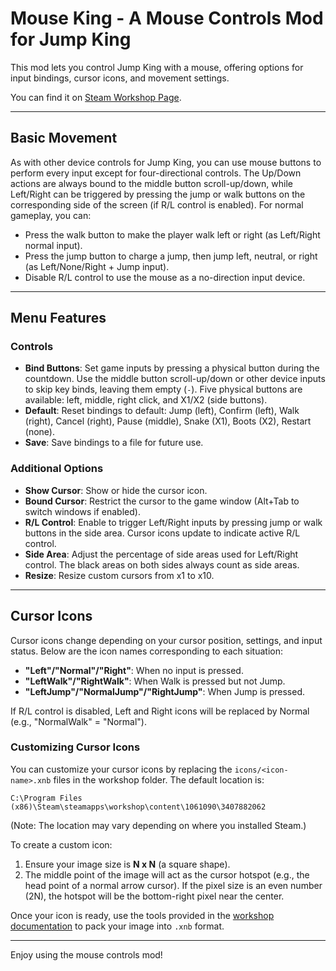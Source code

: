 # Mouse King - A Mouse Controls Mod for Jump King

This mod lets you control Jump King with a mouse, offering options for input bindings, cursor icons, and movement settings.

You can find it on [Steam Workshop Page](https://steamcommunity.com/sharedfiles/filedetails/?id=3407882062).

---

## Basic Movement

As with other device controls for Jump King, you can use mouse buttons to perform every input except for four-directional controls. The Up/Down actions are always bound to the middle button scroll-up/down, while Left/Right can be triggered by pressing the jump or walk buttons on the corresponding side of the screen (if R/L control is enabled). For normal gameplay, you can:

- Press the walk button to make the player walk left or right (as Left/Right normal input).
- Press the jump button to charge a jump, then jump left, neutral, or right (as Left/None/Right + Jump input).
- Disable R/L control to use the mouse as a no-direction input device.

---

## Menu Features

### Controls
- **Bind Buttons**: Set game inputs by pressing a physical button during the countdown. Use the middle button scroll-up/down or other device inputs to skip key binds, leaving them empty (`-`). Five physical buttons are available: left, middle, right click, and X1/X2 (side buttons).
- **Default**: Reset bindings to default: Jump (left), Confirm (left), Walk (right), Cancel (right), Pause (middle), Snake (X1), Boots (X2), Restart (none).
- **Save**: Save bindings to a file for future use.

### Additional Options
- **Show Cursor**: Show or hide the cursor icon.
- **Bound Cursor**: Restrict the cursor to the game window (Alt+Tab to switch windows if enabled).
- **R/L Control**: Enable to trigger Left/Right inputs by pressing jump or walk buttons in the side area. Cursor icons update to indicate active R/L control.
- **Side Area**: Adjust the percentage of side areas used for Left/Right control. The black areas on both sides always count as side areas.
- **Resize**: Resize custom cursors from x1 to x10.

---

## Cursor Icons

Cursor icons change depending on your cursor position, settings, and input status. Below are the icon names corresponding to each situation:

- **"Left"/"Normal"/"Right"**: When no input is pressed.
- **"LeftWalk"/"RightWalk"**: When Walk is pressed but not Jump.
- **"LeftJump"/"NormalJump"/"RightJump"**: When Jump is pressed.

If R/L control is disabled, Left and Right icons will be replaced by Normal (e.g., "NormalWalk" = "Normal").

### Customizing Cursor Icons
You can customize your cursor icons by replacing the `icons/<icon-name>.xnb` files in the workshop folder. The default location is:
```
C:\Program Files (x86)\Steam\steamapps\workshop\content\1061090\3407882062
```
(Note: The location may vary depending on where you installed Steam.)

To create a custom icon:
1. Ensure your image size is **N x N** (a square shape).
2. The middle point of the image will act as the cursor hotspot (e.g., the head point of a normal arrow cursor). If the pixel size is an even number (2N), the hotspot will be the bottom-right pixel near the center.

Once your icon is ready, use the tools provided in the [workshop documentation](https://teamnexile.github.io/jk-workshop-docs/tools/alternatives/) to pack your image into `.xnb` format.

---

Enjoy using the mouse controls mod!

